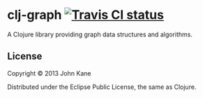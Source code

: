 # clj-graph [![Travis CI status](https://secure.travis-ci.org/kanej/clj-graph.png)](http://travis-ci.org/#!/kanej/clj-graph/builds)

A Clojure library providing graph data structures and algorithms.

## License

Copyright © 2013 John Kane

Distributed under the Eclipse Public License, the same as Clojure.

